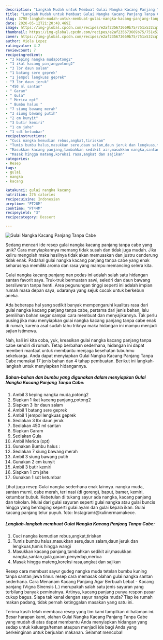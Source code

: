```yaml
---
description: "Langkah Mudah untuk Membuat Gulai Nangka Kacang Panjang Tanpa Cabe, Enak Banget"
title: "Langkah Mudah untuk Membuat Gulai Nangka Kacang Panjang Tanpa Cabe, Enak Banget"
slug: 3798-langkah-mudah-untuk-membuat-gulai-nangka-kacang-panjang-tanpa-cabe-enak-banget
date: 2020-05-12T21:20:48.469Z
image: https://img-global.cpcdn.com/recipes/e2af235673669b75/751x532cq70/gulai-nangka-kacang-panjang-tanpa-cabe-foto-resep-utama.jpg
thumbnail: https://img-global.cpcdn.com/recipes/e2af235673669b75/751x532cq70/gulai-nangka-kacang-panjang-tanpa-cabe-foto-resep-utama.jpg
cover: https://img-global.cpcdn.com/recipes/e2af235673669b75/751x532cq70/gulai-nangka-kacang-panjang-tanpa-cabe-foto-resep-utama.jpg
author: Viola Lopez
ratingvalue: 4.2
reviewcount: 7
recipeingredient:
- "3 keping nangka mudapotong2"
- "1 ikat kacang panjangpotong2"
- "3 lbr daun salam"
- "1 batang sere geprek"
- "1 jempol lengkuas geprek"
- "3 lbr daun jeruk"
- "450 ml santan"
- " Garam"
- " Gula"
- " Merica opt"
- " Bumbu halus "
- "7 siung bawang merah"
- "3 siung bawang putih"
- "2 cm kunyit"
- "3 butir kemiri"
- "1 cm jahe"
- "1 sdt ketumbar"
recipeinstructions:
- "Cuci nangka kemudian rebus,angkat,tiriskan"
- "Tumis bumbu halus,masukkan sere,daun salam,daun jeruk dan lengkuas,tumis hingga wangi"
- "Masukkan kacang panjang,tambahkan sedikit air,masukkan nangka,santan,gula,garam,penyedap,merica"
- "Masak hingga mateng,koreksi rasa,angkat dan sajikan"
categories:
- Resep
tags:
- gulai
- nangka
- kacang

katakunci: gulai nangka kacang 
nutrition: 276 calories
recipecuisine: Indonesian
preptime: "PT28M"
cooktime: "PT44M"
recipeyield: "3"
recipecategory: Dessert

---
```



![Gulai Nangka Kacang Panjang Tanpa Cabe](https://img-global.cpcdn.com/recipes/e2af235673669b75/751x532cq70/gulai-nangka-kacang-panjang-tanpa-cabe-foto-resep-utama.jpg)

Sedang mencari ide resep gulai nangka kacang panjang tanpa cabe yang unik? Cara menyiapkannya memang tidak susah dan tidak juga mudah. Jika keliru mengolah maka hasilnya tidak akan memuaskan dan justru cenderung tidak enak. Padahal gulai nangka kacang panjang tanpa cabe yang enak seharusnya memiliki aroma dan rasa yang mampu memancing selera kita.

Gulai nangka kacang panjang nan pedas ini adalah salah satu hidangan santan favorit saya. Truk-truk bermuatan sawi, seledri dan daun bawang bersliweran tanpa henti. Area pegunungan tinggi seperti ini adalah impian rumah masa depan saya, udaranya yang sejuk cocok untuk berkebun aneka.

Ada beberapa hal yang sedikit banyak mempengaruhi kualitas rasa dari gulai nangka kacang panjang tanpa cabe, pertama dari jenis bahan, lalu pemilihan bahan segar sampai cara membuat dan menyajikannya. Tak perlu pusing jika mau menyiapkan gulai nangka kacang panjang tanpa cabe enak di rumah, karena asal sudah tahu triknya maka hidangan ini mampu menjadi sajian istimewa.


Nah, kali ini kita coba, yuk, kreasikan gulai nangka kacang panjang tanpa cabe sendiri di rumah. Tetap berbahan sederhana, hidangan ini dapat memberi manfaat untuk membantu menjaga kesehatan tubuhmu sekeluarga. Anda dapat menyiapkan Gulai Nangka Kacang Panjang Tanpa Cabe memakai 17 jenis bahan dan 4 tahap pembuatan. Berikut ini langkah-langkah untuk menyiapkan hidangannya.

<!--inarticleads1-->

##### Bahan-bahan dan bumbu yang digunakan dalam menyiapkan Gulai Nangka Kacang Panjang Tanpa Cabe:

1. Ambil 3 keping nangka muda,potong2
1. Siapkan 1 ikat kacang panjang,potong2
1. Siapkan 3 lbr daun salam
1. Ambil 1 batang sere geprek
1. Ambil 1 jempol lengkuas geprek
1. Sediakan 3 lbr daun jeruk
1. Sediakan 450 ml santan
1. Siapkan  Garam
1. Sediakan  Gula
1. Ambil  Merica (opt)
1. Gunakan  Bumbu halus :
1. Sediakan 7 siung bawang merah
1. Ambil 3 siung bawang putih
1. Gunakan 2 cm kunyit
1. Ambil 3 butir kemiri
1. Siapkan 1 cm jahe
1. Gunakan 1 sdt ketumbar


Lihat juga resep Gulai nangka sederhana enak lainnya. nangka muda, santan murni, cabe merah, teri nasi (di goreng), baput, bamer, kemiri, ketumbar bubuk. Kebetulan di tukang sayur ada nangka, kacang panjang dan tokolan. Mulai dari gulai sayuran seperti gulai nangka atau gulai buncis hingga yang berdaging seperti gulai ayam dan gulai kepala ikan. Gulai kacang panjang telur puyuh. foto: Instagram/@kulinermamakece. 

<!--inarticleads2-->

##### Langkah-langkah membuat Gulai Nangka Kacang Panjang Tanpa Cabe:

1. Cuci nangka kemudian rebus,angkat,tiriskan
1. Tumis bumbu halus,masukkan sere,daun salam,daun jeruk dan lengkuas,tumis hingga wangi
1. Masukkan kacang panjang,tambahkan sedikit air,masukkan nangka,santan,gula,garam,penyedap,merica
1. Masak hingga mateng,koreksi rasa,angkat dan sajikan


Resep cara membuat sayur gudeg nangka muda tetelan bumbu kuning tanpa santan jawa timur. resep cara memasak olahan gulai nangka santan sederhana. Cara Menanam Kacang Panjang Agar Berbuah Lebat - Kacang panjang (Vigna Sinensis L.) merupakah salah satu jenis sayuran yang terbilang banyak peminatnya. Artinya, kacang panjang punya respon pasar cukup bagus. Siapa tak kenal dengan sayur nangka muda? Tiap ke rumah makan padang, tidak pernah ketinggalan masakan yang satu ini. 

Terima kasih telah membaca resep yang tim kami tampilkan di halaman ini. Besar harapan kami, olahan Gulai Nangka Kacang Panjang Tanpa Cabe yang mudah di atas dapat membantu Anda menyiapkan hidangan yang sedap untuk keluarga/teman ataupun menjadi ide bagi Anda yang berkeinginan untuk berjualan makanan. Selamat mencoba!

